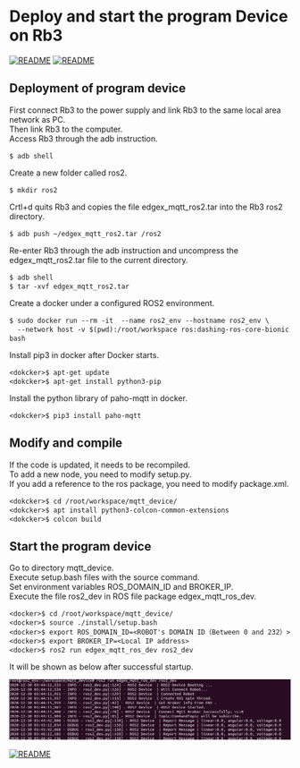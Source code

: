 # Deploy and start the program Device on Rb3

[![README](https://img.shields.io/badge/%E4%B8%AD%E6%96%87-brightgreen)](./Run_Device_CN.md)
[![README](https://img.shields.io/badge/Contents-blue)](./README.md)

## Deployment of program device

First connect Rb3 to the power supply and link Rb3 to the same local area network as PC.<br>
Then link Rb3 to the computer.<br>
Access Rb3 through the adb instruction.<br>

```buildoutcfg
$ adb shell
```

Create a new folder called ros2.<br>

```buildoutcfg
$ mkdir ros2
```

Crtl+d quits Rb3 and copies the file edgex_mqtt_ros2.tar into the Rb3 ros2 directory.<br>

```buildoutcfg
$ adb push ~/edgex_mqtt_ros2.tar /ros2
```

Re-enter Rb3 through the adb instruction and uncompress the edgex_mqtt_ros2.tar file to the current directory.<br>

```buildoutcfg
$ adb shell
$ tar -xvf edgex_mqtt_ros2.tar
```

Create a docker under a configured ROS2 environment.<br>

```buildoutcfg
$ sudo docker run --rm -it  --name ros2_env --hostname ros2_env \ 
  --network host -v $(pwd):/root/workspace ros:dashing-ros-core-bionic bash

```

Install pip3 in docker after Docker starts.<br>

```buildoutcfg
<dokcker>$ apt-get update
<dokcker>$ apt-get install python3-pip
```

Install the python library of paho-mqtt in docker.<br>

```buildoutcfg
<dokcker>$ pip3 install paho-mqtt
```

## Modify and compile

If the code is updated, it needs to be recompiled.<br>
To add a new node, you need to modify setup.py.<br>
If you add a reference to the ros package, you need to modify package.xml.<br>

```buildoutcfg
<dokcker>$ cd /root/workspace/mqtt_device/
<dokcker>$ apt install python3-colcon-common-extensions
<dokcker>$ colcon build
```

## Start the program device

Go to directory mqtt_device.<br>
Execute setup.bash files with the source command.<br>
Set environment variables ROS_DOMAIN_ID and BROKER_IP.<br>
Execute the file ros2_dev in ROS file package edgex_mqtt_ros_dev.<br>

```buildoutcfg
<docker>$ cd /root/workspace/mqtt_device/
<docker>$ source ./install/setup.bash
<docker>$ export ROS_DOMAIN_ID=<ROBOT's DOMAIN ID（Between 0 and 232）>
<docker>$ export BROKER_IP=<Local IP address>
<docker>$ ros2 run edgex_mqtt_ros_dev ros2_dev
```
It will be shown as below after successful startup.<br>

![image](./images/4.png)

[![README](https://img.shields.io/badge/Deploy_and_start_control_programs_on_Rb3-yellow)](./Initiate_Robot.md)

 